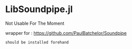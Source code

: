 # LibSoundpipe.jl

Not Usable For The Moment

wrapper for :
    https://github.com/PaulBatchelor/Soundpipe

    should be installed forehand


